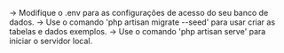 -> Modifique o .env para as configurações de acesso do seu banco de dados.
-> Use o comando 'php artisan migrate --seed' para usar criar as tabelas e dados exemplos.
-> Use o comando 'php artisan serve' para iniciar o servidor local.
